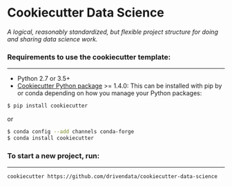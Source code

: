 # Cookiecutter Data Science

_A logical, reasonably standardized, but flexible project structure for doing and sharing data science work._

### Requirements to use the cookiecutter template:

---

- Python 2.7 or 3.5+
- [Cookiecutter Python package](http://cookiecutter.readthedocs.org/en/latest/installation.html) >= 1.4.0: This can be installed with pip by or conda depending on how you manage your Python packages:

```bash
$ pip install cookiecutter
```

or

```bash
$ conda config --add channels conda-forge
$ conda install cookiecutter
```

### To start a new project, run:

---

    cookiecutter https://github.com/drivendata/cookiecutter-data-science


